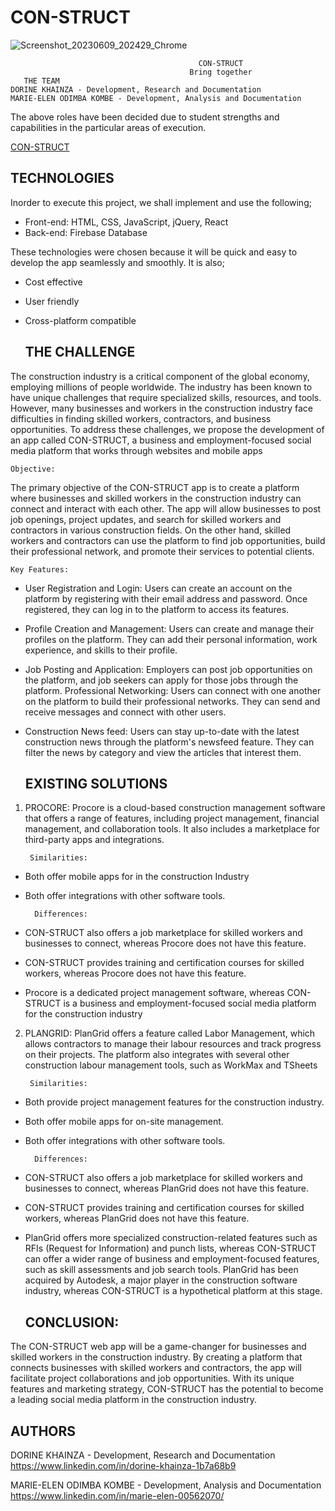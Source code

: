 # CON-STRUCT

![Screenshot_20230609_202429_Chrome](https://github.com/ElmarOdz/CON-STRUCT/assets/110916781/58b11dc4-30ce-426c-bde2-f3cc0805e457)

                                              CON-STRUCT
                                            Bring together
       THE TEAM
    DORINE KHAINZA - Development, Research and Documentation
    MARIE-ELEN ODIMBA KOMBE - Development, Analysis and Documentation
 
The above roles have been decided due to student strengths and capabilities in the particular areas of execution.

[CON-STRUCT](https://con-struct.nicepage.io)

  ## TECHNOLOGIES

Inorder to execute this project, we shall implement and use the following;

- Front-end: HTML, CSS, JavaScript, jQuery, React
- Back-end: Firebase Database

These technologies were chosen because it will be quick and easy to develop the app seamlessly and smoothly. It is also;

- Cost effective
- User friendly
- Cross-platform compatible

  ## THE CHALLENGE
  
The construction industry is a critical component of the global economy, employing millions of people worldwide. The industry has been known to have unique challenges that require specialized skills, resources, and tools. However, many businesses and workers in the construction industry face difficulties in finding skilled workers, contractors, and business opportunities. To address these challenges, we propose the development of an app called CON-STRUCT, a business and employment-focused social media platform that works through websites and mobile apps

    Objective:
    
The primary objective of the CON-STRUCT app is to create a platform where businesses and skilled workers in the construction industry can connect and interact with each other. The app will allow businesses to post job openings, project updates, and search for skilled workers and contractors in various construction fields. On the other hand, skilled workers and contractors can use the platform to find job opportunities, build their professional network, and promote their services to potential clients.

    Key Features:
    
- User Registration and Login:
Users can create an account on the platform by registering with their email address and password. Once registered, they can log in to the platform to access its features.
- Profile Creation and Management:
Users can create and manage their profiles on the platform. They can add their personal information, work experience, and skills to their profile.
- Job Posting and Application:
Employers can post job opportunities on the platform, and job seekers can apply for those jobs through the platform.
Professional Networking: Users can connect with one another on the platform to build their professional networks. They can send and receive messages and connect with other users.
- Construction News feed:
Users can stay up-to-date with the latest construction news through the platform's newsfeed feature. They can filter the news by category and view the articles that interest them.


  ## EXISTING SOLUTIONS
  
1. PROCORE: Procore is a cloud-based construction management software that offers a range of features, including project management, financial management, and collaboration tools. It also includes a marketplace for third-party apps and integrations.

        Similarities:
- Both offer mobile apps for in the construction Industry
- Both offer integrations with other software tools.

        Differences:
- CON-STRUCT also offers a job marketplace for skilled workers and businesses to connect, whereas Procore does not have this feature.
- CON-STRUCT provides training and certification courses for skilled workers, whereas Procore does not have this feature.
- Procore is a dedicated project management software, whereas CON-STRUCT is a business and employment-focused social media platform for the construction industry


2. PLANGRID: PlanGrid offers a feature called Labor Management, which allows contractors to manage their labour resources and track progress on their projects. The platform also integrates with several other construction labour management tools, such as WorkMax and TSheets

        Similarities:
- Both provide project management features for the construction industry.
- Both offer mobile apps for on-site management.
- Both offer integrations with other software tools.

        Differences:
- CON-STRUCT also offers a job marketplace for skilled workers and businesses to connect, whereas PlanGrid does not have this feature.
- CON-STRUCT provides training and certification courses for skilled workers, whereas PlanGrid does not have this feature.
- PlanGrid offers more specialized construction-related features such as RFIs (Request for Information) and punch lists, whereas CON-STRUCT can offer a wider range of business and employment-focused features, such as skill assessments and job search tools.
PlanGrid has been acquired by Autodesk, a major player in the construction software industry, whereas CON-STRUCT is a hypothetical platform at this stage.

  ## CONCLUSION:
The CON-STRUCT web app will be a game-changer for businesses and skilled workers in the construction industry. By creating a platform that connects businesses with skilled workers and contractors, the app will facilitate project collaborations and job opportunities. With its unique features and marketing strategy, CON-STRUCT has the potential to become a leading social media platform in the construction industry.

  ## AUTHORS
  
DORINE KHAINZA - Development, Research and Documentation https://www.linkedin.com/in/dorine-khainza-1b7a68b9

MARIE-ELEN ODIMBA KOMBE - Development, Analysis and Documentation  https://www.linkedin.com/in/marie-elen-00562070/
